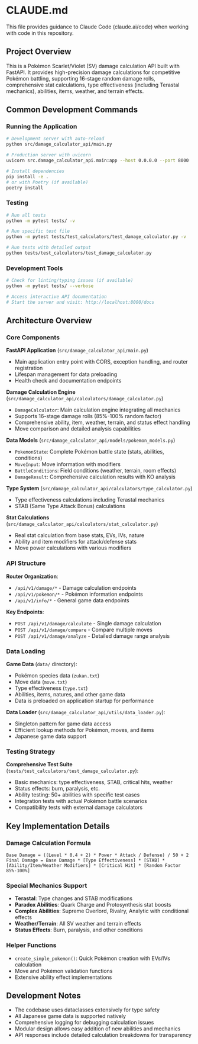 # CLAUDE.md

This file provides guidance to Claude Code (claude.ai/code) when working with code in this repository.

## Project Overview

This is a Pokémon Scarlet/Violet (SV) damage calculation API built with FastAPI. It provides high-precision damage calculations for competitive Pokémon battling, supporting 16-stage random damage rolls, comprehensive stat calculations, type effectiveness (including Terastal mechanics), abilities, items, weather, and terrain effects.

## Common Development Commands

### Running the Application
```bash
# Development server with auto-reload
python src/damage_calculator_api/main.py

# Production server with uvicorn
uvicorn src.damage_calculator_api.main:app --host 0.0.0.0 --port 8000

# Install dependencies
pip install -e .
# or with Poetry (if available)
poetry install
```

### Testing
```bash
# Run all tests
python -m pytest tests/ -v

# Run specific test file
python -m pytest tests/test_calculators/test_damage_calculator.py -v

# Run tests with detailed output
python tests/test_calculators/test_damage_calculator.py
```

### Development Tools
```bash
# Check for linting/typing issues (if available)
python -m pytest tests/ --verbose

# Access interactive API documentation
# Start the server and visit: http://localhost:8000/docs
```

## Architecture Overview

### Core Components

**FastAPI Application** (`src/damage_calculator_api/main.py`)
- Main application entry point with CORS, exception handling, and router registration
- Lifespan management for data preloading
- Health check and documentation endpoints

**Damage Calculation Engine** (`src/damage_calculator_api/calculators/damage_calculator.py`)
- `DamageCalculator`: Main calculation engine integrating all mechanics
- Supports 16-stage damage rolls (85%-100% random factor)
- Comprehensive ability, item, weather, terrain, and status effect handling
- Move comparison and detailed analysis capabilities

**Data Models** (`src/damage_calculator_api/models/pokemon_models.py`)
- `PokemonState`: Complete Pokémon battle state (stats, abilities, conditions)
- `MoveInput`: Move information with modifiers
- `BattleConditions`: Field conditions (weather, terrain, room effects)
- `DamageResult`: Comprehensive calculation results with KO analysis

**Type System** (`src/damage_calculator_api/calculators/type_calculator.py`)
- Type effectiveness calculations including Terastal mechanics
- STAB (Same Type Attack Bonus) calculations

**Stat Calculations** (`src/damage_calculator_api/calculators/stat_calculator.py`)
- Real stat calculation from base stats, EVs, IVs, nature
- Ability and item modifiers for attack/defense stats
- Move power calculations with various modifiers

### API Structure

**Router Organization**:
- `/api/v1/damage/*` - Damage calculation endpoints
- `/api/v1/pokemon/*` - Pokémon information endpoints  
- `/api/v1/info/*` - General game data endpoints

**Key Endpoints**:
- `POST /api/v1/damage/calculate` - Single damage calculation
- `POST /api/v1/damage/compare` - Compare multiple moves
- `POST /api/v1/damage/analyze` - Detailed damage range analysis

### Data Loading

**Game Data** (`data/` directory):
- Pokémon species data (`zukan.txt`)
- Move data (`move.txt`) 
- Type effectiveness (`type.txt`)
- Abilities, items, natures, and other game data
- Data is preloaded on application startup for performance

**Data Loader** (`src/damage_calculator_api/utils/data_loader.py`):
- Singleton pattern for game data access
- Efficient lookup methods for Pokémon, moves, and items
- Japanese game data support

### Testing Strategy

**Comprehensive Test Suite** (`tests/test_calculators/test_damage_calculator.py`):
- Basic mechanics: type effectiveness, STAB, critical hits, weather
- Status effects: burn, paralysis, etc.
- Ability testing: 50+ abilities with specific test cases
- Integration tests with actual Pokémon battle scenarios
- Compatibility tests with external damage calculators

## Key Implementation Details

### Damage Calculation Formula
```
Base Damage = ((Level * 0.4 + 2) * Power * Attack / Defense) / 50 + 2
Final Damage = Base Damage * [Type Effectiveness] * [STAB] * [Ability/Item/Weather Modifiers] * [Critical Hit] * [Random Factor 85%-100%]
```

### Special Mechanics Support
- **Terastal**: Type changes and STAB modifications
- **Paradox Abilities**: Quark Charge and Protosynthesis stat boosts
- **Complex Abilities**: Supreme Overlord, Rivalry, Analytic with conditional effects
- **Weather/Terrain**: All SV weather and terrain effects
- **Status Effects**: Burn, paralysis, and other conditions

### Helper Functions
- `create_simple_pokemon()`: Quick Pokémon creation with EVs/IVs calculation
- Move and Pokémon validation functions
- Extensive ability effect implementations

## Development Notes

- The codebase uses dataclasses extensively for type safety
- All Japanese game data is supported natively
- Comprehensive logging for debugging calculation issues
- Modular design allows easy addition of new abilities and mechanics
- API responses include detailed calculation breakdowns for transparency